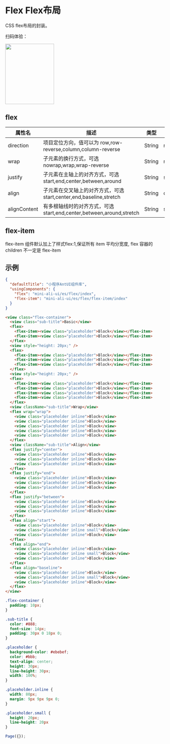 # Flex Flex布局

CSS flex布局的封装。

扫码体验：

<img src="https://gw.alipayobjects.com/mdn/miniProgra/afts/img/A*7eyvR59-2LIAAAAAAAAAAABjARQnAQ" width="154" height="190" />

## flex

| 属性名 | 描述 | 类型 | 默认值 | 必选 |
| ---- | ---- | ---- | ---- | ---- |
| direction | 项目定位方向，值可以为 row,row-reverse,column,column-reverse | String | row | false |
| wrap | 子元素的换行方式，可选nowrap,wrap,wrap-reverse | String | nowrap | false |
| justify | 子元素在主轴上的对齐方式，可选start,end,center,between,around | String | start | false |
| align | 子元素在交叉轴上的对齐方式，可选start,center,end,baseline,stretch | String | center | false |
| alignContent | 有多根轴线时的对齐方式，可选start,end,center,between,around,stretch | String | stretch | false |

## flex-item

flex-item 组件默认加上了样式flex:1,保证所有 item 平均分宽度, flex 容器的 children 不一定是 flex-item

## 示例

```json
{
  "defaultTitle": "小程序AntUI组件库",
  "usingComponents": {
    "flex": "mini-ali-ui/es/flex/index",
    "flex-item": "mini-ali-ui/es/flex/flex-item/index"
  }
}
```

```html
<view class="flex-container">
  <view class="sub-title">Basic</view>
  <flex>
    <flex-item><view class="placeholder">Block</view></flex-item>
    <flex-item><view class="placeholder">Block</view></flex-item>
  </flex>
  <view style="height: 20px;" />
  <flex>
    <flex-item><view class="placeholder">Block</view></flex-item>
    <flex-item><view class="placeholder">Block</view></flex-item>
    <flex-item><view class="placeholder">Block</view></flex-item>
  </flex>
  <view style="height: 20px;" />
  <flex>
    <flex-item><view class="placeholder">Block</view></flex-item>
    <flex-item><view class="placeholder">Block</view></flex-item>
    <flex-item><view class="placeholder">Block</view></flex-item>
    <flex-item><view class="placeholder">Block</view></flex-item>
  </flex>
  <view className="sub-title">Wrap</view>
  <flex wrap="wrap">
    <view class="placeholder inline">Block</view>
    <view class="placeholder inline">Block</view>
    <view class="placeholder inline">Block</view>
    <view class="placeholder inline">Block</view>
    <view class="placeholder inline">Block</view>
  </flex>
  <view className="sub-title">Align</view>
  <flex justify="center">
    <view class="placeholder inline">Block</view>
    <view class="placeholder inline">Block</view>
    <view class="placeholder inline">Block</view>
  </flex>
  <flex justify="end">
    <view class="placeholder inline">Block</view>
    <view class="placeholder inline">Block</view>
    <view class="placeholder inline">Block</view>
  </flex>
  <flex justify="between">
    <view class="placeholder inline">Block</view>
    <view class="placeholder inline">Block</view>
    <view class="placeholder inline">Block</view>
  </flex>
  <flex align="start">
    <view class="placeholder inline">Block</view>
    <view class="placeholder inline small">Block</view>
    <view class="placeholder inline">Block</view>
  </flex>
  <flex align="end">
    <view class="placeholder inline">Block</view>
    <view class="placeholder inline small">Block</view>
    <view class="placeholder inline">Block</view>
  </flex>
  <flex align="baseline">
    <view class="placeholder inline">Block</view>
    <view class="placeholder inline small">Block</view>
    <view class="placeholder inline">Block</view>
  </flex>
</view>
```

```css
.flex-container {
  padding: 10px;
}

.sub-title {
  color: #888;
  font-size: 14px;
  padding: 30px 0 18px 0;
}

.placeholder {
  background-color: #ebebef;
  color: #bbb;
  text-align: center;
  height: 30px;
  line-height: 30px;
  width: 100%;
}

.placeholder.inline {
  width: 80px;
  margin: 9px 9px 9px 0;
}

.placeholder.small {
  height: 20px;
  line-height: 20px
}
```

```javascript
Page({});
```
